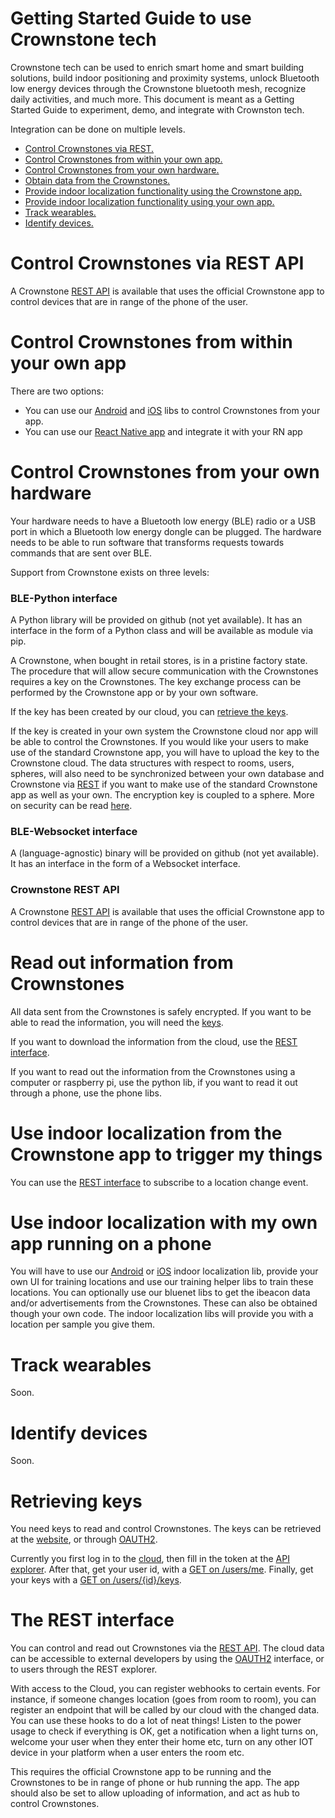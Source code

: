 Getting Started Guide to use Crownstone tech
===================

Crownstone tech can be used to enrich smart home and smart building solutions, build indoor positioning and proximity systems, unlock Bluetooth low energy devices through the Crownstone bluetooth mesh, recognize daily activities, and much more. This document is meant as a Getting Started Guide to experiment, demo, and integrate with Crownston tech.

Integration can be done on multiple levels.

- [Control Crownstones via REST.](#control_via_rest)
- [Control Crownstones from within your own app.](#control_via_own_app)
- [Control Crownstones from your own hardware.](#control_via_own_hardware)
- [Obtain data from the Crownstones.](#read)
- [Provide indoor localization functionality using the Crownstone app.](#localization_via_rest)
- [Provide indoor localization functionality using your own app.](#localization_via_own_app)
- [Track wearables.](#track)
- [Identify devices.](#device_identification)


<a name="control_via_rest"></a>Control Crownstones via REST API
=====
A Crownstone [REST API](#rest_api) is available that uses the official Crownstone app to control devices that are in range of the phone of the user.

<a name="control_via_own_app"></a>Control Crownstones from within your own app
=====
There are two options:

- You can use our [Android](https://github.com/crownstone/bluenet-lib-android) and [iOS](https://github.com/crownstone/bluenet-ios-lib) libs to control Crownstones from your app.
- You can use our [React Native app](https://github.com/crownstone/CrownstoneApp) and integrate it with your RN app


<a name="control_via_own_hardware"></a>Control Crownstones from your own hardware
=================
Your hardware needs to have a Bluetooth low energy (BLE) radio or a USB port in which a Bluetooth low energy dongle can be plugged. The hardware needs to be able to run software that transforms requests towards commands that are sent over BLE. 

Support from Crownstone exists on three levels:

### BLE-Python interface
A Python library will be provided on github (not yet available). It has an interface in the form of a Python class and will be available as module via pip. 

A Crownstone, when bought in retail stores, is in a pristine factory state. The procedure that will allow secure communication with the Crownstones requires a key on the Crownstones. The key exchange process can be performed by the Crownstone app or by your own software.

If the key has been created by our cloud, you can [retrieve the keys](#keys).

If the key is created in your own system the Crownstone cloud nor app will be able to control the Crownstones. If you would like your users to make use of the standard Crownstone app, you will have to upload the key to the Crownstone cloud. The data structures with respect to rooms, users, spheres, will also need to be synchronized between your own database and Crownstone via [REST](#rest_api) if you want to make use of the standard Crownstone app as well as your own. The encryption key is coupled to a sphere. More on security can be read [here](SECURITY.md).

### BLE-Websocket interface
A (language-agnostic) binary will be provided on github (not yet available). It has an interface in the form of a Websocket interface.

### Crownstone REST API
A Crownstone [REST API](#rest_api) is available that uses the official Crownstone app to control devices that are in range of the phone of the user. 

<a name="read"></a>Read out information from Crownstones
====
All data sent from the Crownstones is safely encrypted. If you want to be able to read the information, you will need the [keys](#keys).

If you want to download the information from the cloud, use the [REST interface](#rest_api).

If you want to read out the information from the Crownstones using a computer or raspberry pi, use the python lib, if you want to read it out through a phone, use the phone libs.


<a name="localization_via_rest"></a>Use indoor localization from the Crownstone app to trigger my things 
======
You can use the [REST interface](#rest_api) to subscribe to a location change event.


<a name="localization_via_own_app"></a>Use indoor localization with my own app running on a phone 
=== 
You will have to use our [Android](https://github.com/crownstone/localization-lib-android-basic) or [iOS](https://github.com/crownstone/bluenet-ios-basic-localization) indoor localization lib, provide your own UI for training locations and use our training helper libs to train these locations. You can optionally use our bluenet libs to get the ibeacon data and/or advertisements from the Crownstones. These can also be obtained though your own code. The indoor localization libs will provide you with a location per sample you give them.

<a name="track"></a>Track wearables
===
Soon.

<a name="device_identification"></a>Identify devices
====
Soon.


<a name="keys"></a>Retrieving keys
====
You need keys to read and control Crownstones. The keys can be retrieved at the [website](https://my.crownstone.rocks/), or through [OAUTH2](https://github.com/crownstone/crownstone-sdk/blob/master/REST_API.md#oauth2).

Currently you first log in to the [cloud](https://cloud.crownstone.rocks/), then fill in the token at the [API explorer](https://crownstone-cloud.herokuapp.com/explorer).
After that, get your user id, with a [GET on /users/me](https://crownstone-cloud.herokuapp.com/explorer/#!/user/user_me).
Finally, get your keys with a [GET on /users/{id}/keys](https://crownstone-cloud.herokuapp.com/explorer/#!/user/user_getEncryptionKeys).

<a name="rest_api"></a>The REST interface
====
You can control and read out Crownstones via the [REST API](https://github.com/crownstone/crownstone-sdk/blob/master/REST_API.md).
The cloud data can be accessible to external developers by using the [OAUTH2](https://github.com/crownstone/crownstone-sdk/blob/master/REST_API.md#oauth2) interface, or to users through the REST explorer.

With access to the Cloud, you can register webhooks to certain events. For instance, if someone changes location (goes from room to room), you can register an endpoint that will be called by our cloud with the changed data. You can use these hooks to do a lot of neat things! Listen to the power usage to check if everything is OK, get a notification when a light turns on, welcome your user when they enter their home etc, turn on any other IOT device in your platform when a user enters the room etc.

This requires the official Crownstone app to be running and the Crownstones to be in range of phone or hub running the app.
The app should also be set to allow uploading of information, and act as hub to control Crownstones.

